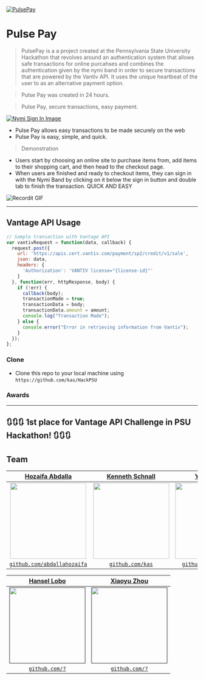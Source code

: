 <a href="http://devpost.com/software/pulsepay"><img src="https://cloud.githubusercontent.com/assets/10437615/14449050/08da0692-003d-11e6-8660-6b3d451fadac.png" title="PulsePay" alt="PulsePay"></a>

# Pulse Pay

> PulsePay is a a project created at the Pennsylvania State University Hackathon that revolves around an authentication system that allows safe transactions for online purcahses and combines the authentication given by the nymi band in order to secure transactions that are powered by the Vantiv API. It uses the unique heartbeat of the user to as an alternative payment option.

> Pulse Pay was created in 24 hours.

> Pulse Pay, secure transactions, easy payment.

[![Nymi Sign In Image](https://cloud.githubusercontent.com/assets/10437615/14449090/81d3ca7e-003d-11e6-977a-829727bc5fb6.PNG)]()

- Pulse Pay allows easy transactions to be made securely on the web
- Pulse Pay is easy, simple, and quick.

> Demonstration

- Users start by choosing an online site to purchase items from, add items to their shopping cart, and then head to the checkout page. 
- When users are finished and ready to checkout items, they can sign in with the Nymi Band by clicking on it below the sign in button and double tab to finish the transaction. QUICK AND EASY 

![Recordit GIF](https://cloud.githubusercontent.com/assets/10437615/14449199/903382a2-003e-11e6-9cea-7d745f1e32d9.gif)

---
## Vantage API Usage

```javascript
// Sample transaction with Vantage API
var vantivRequest = function(data, callback) {
  request.post({
    url: 'https://apis.cert.vantiv.com/payment/sp2/credit/v1/sale',
    json: data,
    headers: {
      'Authorization': 'VANTIV license="{license-id}"'
    }
  }, function(err, httpResponse, body) {
    if (!err) {
      callback(body);
      transactionMade = true;
      transactionData = body;
      transactionData.amount = amount;
      console.log("Transaction Made");
    } else {
      console.error("Error in retrieving information from Vantiv");
    }
  });
};
```
### Clone

- Clone this repo to your local machine using `https://github.com/kas/HackPSU`

### Awards
---
🔃🔃🔃 1st place for Vantage API Challenge in PSU Hackathon! 🔃🔃🔃
---

## Team

| <a href="http://hozaifaabdalla.com" target="_blank">**Hozaifa Abdalla**</a> | <a href="http://kensch.com" target="_blank">**Kenneth Schnall**</a> | <a href="http://yehyaawad.com" target="_blank">**Yehya Awad**</a> |
| :---: |:---:| :---:|
| <a href="http://hozaifaabdalla.com" target="_blank"><img src="https://cloud.githubusercontent.com/assets/10437615/14451031/7b62c078-0051-11e6-8f79-1cae306401b7.gif" width="200"></a>    | <a href="http://kensch.com" target="_blank"><img src="https://quarantinestudies.files.wordpress.com/2014/02/facebook-profile-picture-unknown-facts-about-facebook.jpg" width="200"></a> | <a href="http://yehyaawad.com" target="_blank"><img src="https://quarantinestudies.files.wordpress.com/2014/02/facebook-profile-picture-unknown-facts-about-facebook.jpg" width="200"></a>  |
| <a href="http://github.com/abdallahozaifa" target="_blank">`github.com/abdallahozaifa`</a> | <a href="http://github.com/kas" target="_blank">`github.com/kas`</a> | <a href="http://github.com/awadyehya" target="_blank">`github.com/awadyehya`</a> |

| <a href="" target="_blank">**Hansel Lobo**</a> | <a href="" target="_blank">**Xiaoyu Zhou**</a> | 
| :---: |:---:|
| <a href="" target="_blank"><img src="https://quarantinestudies.files.wordpress.com/2014/02/facebook-profile-picture-unknown-facts-about-facebook.jpg" width="200"></a>    | <a href="" target="_blank"><img src="https://quarantinestudies.files.wordpress.com/2014/02/facebook-profile-picture-unknown-facts-about-facebook.jpg" width="200"></a> | 
| <a href="" target="_blank">`github.com/?`</a> | <a href="http://github.com/?" target="_blank">`github.com/?`</a> | 
